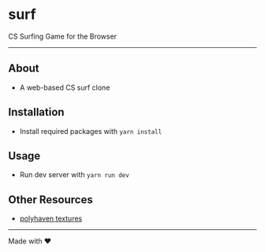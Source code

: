 # surf

CS Surfing Game for the Browser

---

## About

- A web-based CS surf clone

## Installation

- Install required packages with `yarn install`

## Usage

- Run dev server with `yarn run dev`

## Other Resources

- [polyhaven textures](https://polyhaven.com/textures)

---

Made with ❤️

